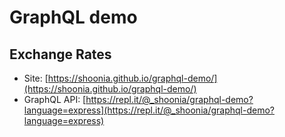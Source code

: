 # GraphQL demo

## Exchange Rates

* Site: [https://shoonia.github.io/graphql-demo/](https://shoonia.github.io/graphql-demo/)
* GraphQL API: [https://repl.it/@_shoonia/graphql-demo?language=express](https://repl.it/@_shoonia/graphql-demo?language=express)